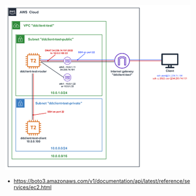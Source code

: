 
[![network_diagram](images/aws_vpc_diagram.png)](images/aws_vpc_diagram.svg)
-----
* https://boto3.amazonaws.com/v1/documentation/api/latest/reference/services/ec2.html